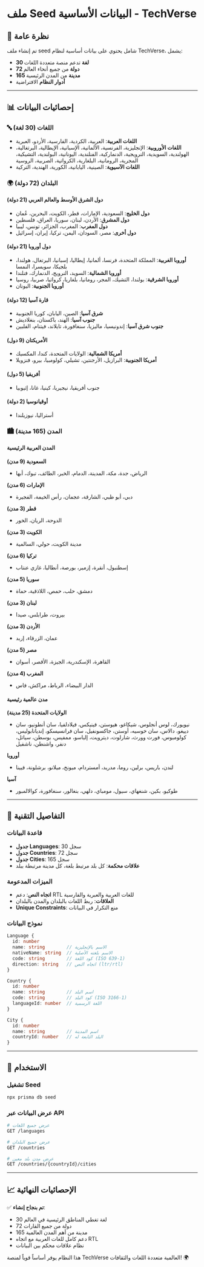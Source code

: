 # ملف Seed البيانات الأساسية - TechVerse

## 🌱 نظرة عامة

تم إنشاء ملف seed شامل يحتوي على بيانات أساسية لنظام TechVerse، يشمل:

- **30 لغة** تدعم منصة متعددة اللغات
- **72 دولة** من جميع أنحاء العالم
- **165 مدينة** من المدن الرئيسية
- **أدوار النظام** الافتراضية

---

## 📊 إحصائيات البيانات

### 🔤 اللغات (30 لغة)
- **اللغات العربية**: العربية، الكردية، الفارسية، الأردو، العبرية
- **اللغات الأوروبية**: الإنجليزية، الفرنسية، الألمانية، الإسبانية، الإيطالية، البرتغالية، الهولندية، السويدية، النرويجية، الدنماركية، الفنلندية، اليونانية، البولندية، التشيكية، المجرية، الرومانية، البلغارية، الكرواتية، الصربية، الروسية
- **اللغات الآسيوية**: الصينية، اليابانية، الكورية، الهندية، التركية

### 🌍 البلدان (72 دولة)

#### دول الشرق الأوسط والعالم العربي (21 دولة)
- **دول الخليج**: السعودية، الإمارات، قطر، الكويت، البحرين، عُمان
- **دول المشرق**: الأردن، لبنان، سوريا، العراق، فلسطين
- **دول المغرب**: المغرب، الجزائر، تونس، ليبيا
- **دول أخرى**: مصر، السودان، اليمن، تركيا، إيران، إسرائيل

#### دول أوروبا (21 دولة)
- **أوروبا الغربية**: المملكة المتحدة، فرنسا، ألمانيا، إيطاليا، إسبانيا، البرتغال، هولندا، بلجيكا، سويسرا، النمسا
- **أوروبا الشمالية**: السويد، النرويج، الدنمارك، فنلندا
- **أوروبا الشرقية**: بولندا، التشيك، المجر، رومانيا، بلغاريا، كرواتيا، صربيا، روسيا
- **أوروبا الجنوبية**: اليونان

#### قارة آسيا (12 دولة)
- **شرق آسيا**: الصين، اليابان، كوريا الجنوبية
- **جنوب آسيا**: الهند، باكستان، بنغلاديش
- **جنوب شرق آسيا**: إندونيسيا، ماليزيا، سنغافورة، تايلاند، فيتنام، الفلبين

#### الأمريكتان (9 دول)
- **أمريكا الشمالية**: الولايات المتحدة، كندا، المكسيك
- **أمريكا الجنوبية**: البرازيل، الأرجنتين، تشيلي، كولومبيا، بيرو، فنزويلا

#### أفريقيا (5 دول)
- جنوب أفريقيا، نيجيريا، كينيا، غانا، إثيوبيا

#### أوقيانوسيا (2 دولة)
- أستراليا، نيوزيلندا

### 🏙️ المدن (165 مدينة)

#### المدن العربية الرئيسية
**السعودية (9 مدن)**
- الرياض، جدة، مكة، المدينة، الدمام، الخبر، الطائف، تبوك، أبها

**الإمارات (6 مدن)**
- دبي، أبو ظبي، الشارقة، عجمان، رأس الخيمة، الفجيرة

**قطر (3 مدن)**
- الدوحة، الريان، الخور

**الكويت (3 مدن)**
- مدينة الكويت، حولي، السالمية

**تركيا (6 مدن)**
- إسطنبول، أنقرة، إزمير، بورصة، أنطاليا، غازي عنتاب

**سوريا (5 مدن)**
- دمشق، حلب، حمص، اللاذقية، حماة

**لبنان (3 مدن)**
- بيروت، طرابلس، صيدا

**الأردن (3 مدن)**
- عمان، الزرقاء، إربد

**مصر (5 مدن)**
- القاهرة، الإسكندرية، الجيزة، الأقصر، أسوان

**المغرب (4 مدن)**
- الدار البيضاء، الرباط، مراكش، فاس

#### مدن عالمية رئيسية
**الولايات المتحدة (25 مدينة)**
- نيويورك، لوس أنجلوس، شيكاغو، هيوستن، فينيكس، فيلادلفيا، سان أنطونيو، سان دييغو، دالاس، سان خوسيه، أوستن، جاكسونفيل، سان فرانسيسكو، إنديانابوليس، كولومبوس، فورت وورث، شارلوت، ديترويت، إلباسو، ممفيس، بوسطن، سياتل، دنفر، واشنطن، ناشفيل

**أوروبا**
- لندن، باريس، برلين، روما، مدريد، أمستردام، ميونخ، ميلانو، برشلونة، فيينا

**آسيا**
- طوكيو، بكين، شنغهاي، سيول، مومباي، دلهي، بنغالور، سنغافورة، كوالالمبور

---

## 🔧 التفاصيل التقنية

### قاعدة البيانات
- **جدول Languages**: 30 سجل
- **جدول Countries**: 72 سجل
- **جدول Cities**: 165 سجل
- **علاقات محكمة**: كل بلد مرتبط بلغة، كل مدينة مرتبطة ببلد

### الميزات المدعومة
- **اتجاه النص**: دعم RTL للغات العربية والعبرية والفارسية
- **العلاقات**: ربط اللغات بالبلدان والمدن بالبلدان
- **Unique Constraints**: منع التكرار في البيانات

### نموذج البيانات
```typescript
Language {
  id: number
  name: string        // الاسم بالإنجليزية
  nativeName: string  // الاسم بلغته الأصلية
  code: string        // كود اللغة (ISO 639-1)
  direction: string   // اتجاه النص (ltr/rtl)
}

Country {
  id: number
  name: string        // اسم البلد
  code: string        // كود البلد (ISO 3166-1)
  languageId: number  // اللغة الرسمية
}

City {
  id: number
  name: string        // اسم المدينة
  countryId: number   // البلد التابعة له
}
```

---

## 🚀 الاستخدام

### تشغيل Seed
```bash
npx prisma db seed
```

### عرض البيانات عبر API
```bash
# عرض جميع اللغات
GET /languages

# عرض جميع البلدان
GET /countries

# عرض مدن بلد معين
GET /countries/{countryId}/cities
```

---

## 📈 الإحصائيات النهائية

✅ **تم بنجاح إنشاء**:
- 30 لغة تغطي المناطق الرئيسية في العالم
- 72 دولة من جميع القارات
- 165 مدينة من أهم المدن العالمية
- دعم كامل للغات العربية مع اتجاه RTL
- نظام علاقات محكم بين البيانات

هذا النظام يوفر أساساً قوياً لمنصة TechVerse العالمية متعددة اللغات والثقافات! 🌍

